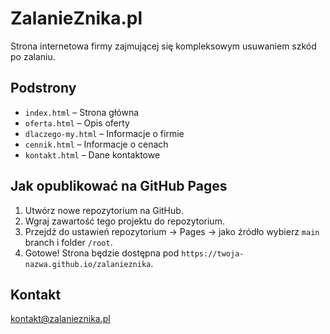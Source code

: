 # ZalanieZnika.pl

Strona internetowa firmy zajmującej się kompleksowym usuwaniem szkód po zalaniu.

## Podstrony

- `index.html` – Strona główna
- `oferta.html` – Opis oferty
- `dlaczego-my.html` – Informacje o firmie
- `cennik.html` – Informacje o cenach
- `kontakt.html` – Dane kontaktowe

## Jak opublikować na GitHub Pages

1. Utwórz nowe repozytorium na GitHub.
2. Wgraj zawartość tego projektu do repozytorium.
3. Przejdź do ustawień repozytorium → Pages → jako źródło wybierz `main` branch i folder `/root`.
4. Gotowe! Strona będzie dostępna pod `https://twoja-nazwa.github.io/zalanieznika`.

## Kontakt

kontakt@zalanieznika.pl
